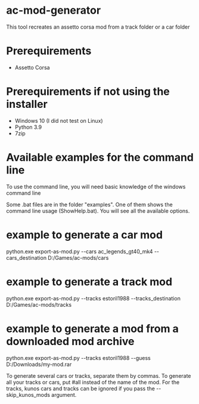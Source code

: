 # ac-mod-generator
This tool recreates an assetto corsa mod from a track folder or a car folder
# Prerequirements
* Assetto Corsa

# Prerequirements if not using the installer
* Windows 10 (I did not test on Linux)
* Python 3.9
* 7zip

# Available examples for the command line
To use the command line, you will need basic knowledge of the windows command line

Some .bat files are in the folder "examples". One of them shows the command line usage (ShowHelp.bat). You will see all the available options.

# example to generate a car mod
python.exe export-as-mod.py --cars ac_legends_gt40_mk4 --cars_destination D:/Games/ac-mods/cars

# example to generate a track mod
python.exe export-as-mod.py --tracks estoril1988 --tracks_destination D:/Games/ac-mods/tracks

# example to generate a mod from a downloaded mod archive
python.exe export-as-mod.py --tracks estoril1988 --guess D:/Downloads/my-mod.rar

To generate several cars or tracks, separate them by commas. To generate all your tracks or cars, put #all instead of the name of the mod. For the tracks, kunos cars and tracks can be ignored if you pass the  --skip_kunos_mods argument.
